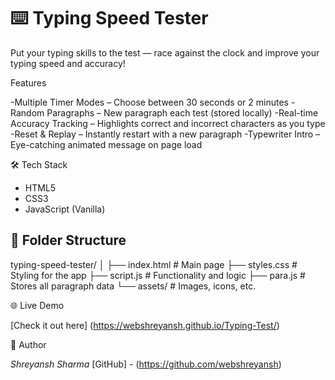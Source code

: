 # ⌨️ Typing Speed Tester

Put your typing skills to the test — race against the clock and improve your typing speed and accuracy!

 Features

-Multiple Timer Modes – Choose between 30 seconds or 2 minutes
-Random Paragraphs – New paragraph each test (stored locally)
-Real-time Accuracy Tracking – Highlights correct and incorrect characters as you type
-Reset & Replay – Instantly restart with a new paragraph
-Typewriter Intro – Eye-catching animated message on page load

 🛠 Tech Stack

- HTML5
- CSS3
- JavaScript (Vanilla)

## 📁 Folder Structure

typing-speed-tester/
│
├── index.html # Main page
├── styles.css # Styling for the app
├── script.js # Functionality and logic
├── para.js # Stores all paragraph data
└── assets/ # Images, icons, etc.

🌐 Live Demo

[Check it out here] (https://webshreyansh.github.io/Typing-Test/)

👤 Author

*Shreyansh Sharma*
[GitHub] - (https://github.com/webshreyansh)

